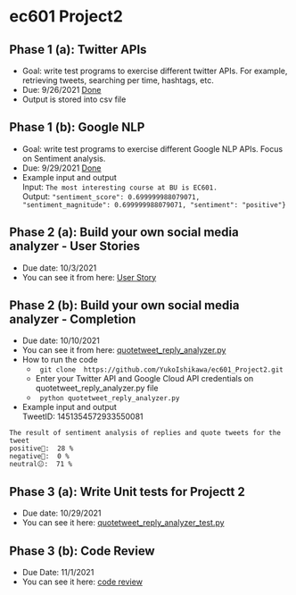 # ec601 Project2

## Phase 1 (a): Twitter APIs 
- Goal: write test programs to exercise different twitter APIs. For example, retrieving tweets, searching per time, hashtags, etc.
- Due: 9/26/2021 [Done](https://github.com/YukoIshikawa/ec601_Project2/blob/main/twitter_api.py)       
- Output is stored into csv file

## Phase 1 (b): Google NLP
- Goal: write test programs to exercise different Google NLP APIs.  Focus on Sentiment analysis.
- Due: 9/29/2021 [Done](https://github.com/YukoIshikawa/ec601_Project2/blob/main/analyze_nlp.py)      
- Example input and output   
Input: ```The most interesting course at BU is EC601.```      
Output: ```"sentiment_score": 0.699999988079071, "sentiment_magnitude": 0.699999988079071, "sentiment": "positive"}```

## Phase 2 (a): Build your own social media analyzer - User Stories
- Due date: 10/3/2021
- You can see it from here: [User Story](https://github.com/YukoIshikawa/ec601_Project2/blob/main/UserStory.md)   

## Phase 2 (b): Build your own social media analyzer - Completion
- Due date: 10/10/2021
- You can see it from here: [quotetweet_reply_analyzer.py](https://github.com/YukoIshikawa/ec601_Project2/blob/main/quotetweet_reply_analyzer.py)     
- How to run the code 
  -  ``` git clone  https://github.com/YukoIshikawa/ec601_Project2.git```
  - Enter your Twitter API and Google Cloud API credentials on quotetweet_reply_analyzer.py file
  - ``` python quotetweet_reply_analyzer.py```     
- Example input and output     
TweetID: 1451354572933550081   
```
The result of sentiment analysis of replies and quote tweets for the tweet
positive🙂:  28 %
negative🙁:  0 %
neutral😐:  71 %
```
## Phase 3 (a): Write Unit tests for Projectt 2
- Due date: 10/29/2021
- You can see it here: [quotetweet_reply_analyzer_test.py]()

## Phase 3 (b): Code Review
- Due Date: 11/1/2021
- You can see it here: [code review]()

